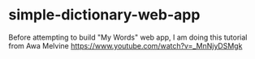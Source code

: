 # simple-dictionary-web-app
Before attempting to build "My Words" web app, I am doing this tutorial from Awa Melvine
https://www.youtube.com/watch?v=_MnNjyDSMgk